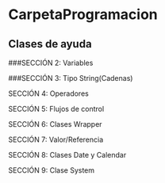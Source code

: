 # CarpetaProgramacion
## Clases de ayuda
###SECCIÓN 2: Variables

###SECCIÓN 3: Tipo String(Cadenas)

SECCIÓN 4: Operadores

SECCIÓN 5: Flujos de control

SECCIÓN 6: Clases Wrapper

SECCIÓN 7: Valor/Referencia

SECCIÓN 8: Clases Date y Calendar

SECCIÓN 9: Clase System
